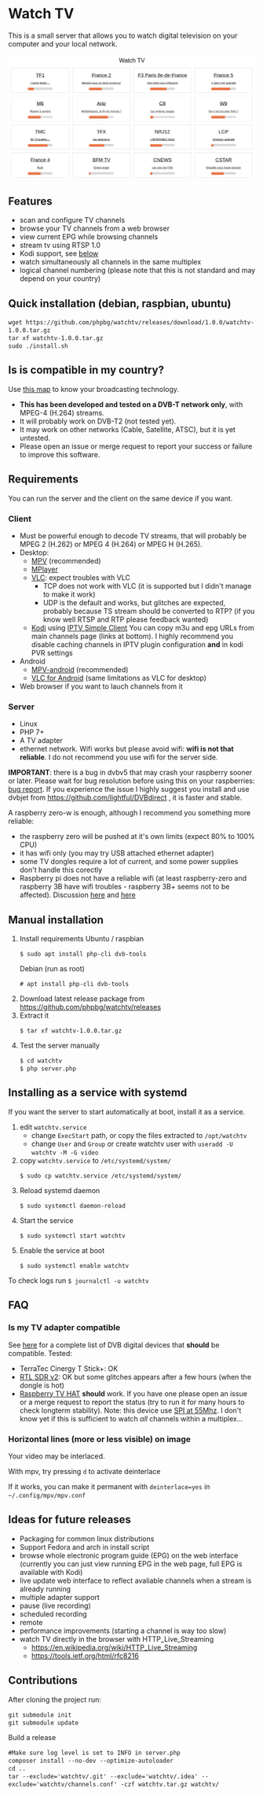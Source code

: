 # Watch TV
This is a small server that allows you to watch digital television on your computer and your local network.

![](screenshot.png)

## Features
* scan and configure TV channels
* browse your TV channels from a web browser
* view current EPG while browsing channels
* stream tv using RTSP 1.0
* Kodi support, see [below](#kodi)
* watch simultaneously all channels in the same multiplex
* logical channel numbering (please note that this is not standard and may depend on your country)

## Quick installation (debian, raspbian, ubuntu)
```shell
wget https://github.com/phpbg/watchtv/releases/download/1.0.0/watchtv-1.0.0.tar.gz
tar xf watchtv-1.0.0.tar.gz
sudo ./install.sh
```

## Is is compatible in my country?
Use [this map](https://fr.wikipedia.org/wiki/DVB-T#/media/File:Digital_terrestrial_television_standards.svg) to know your broadcasting technology.
* **This has been developed and tested on a DVB-T network only**, with MPEG-4 (H.264) streams.
* It will probably work on DVB-T2 (not tested yet).
* It may work on other networks (Cable, Satellite, ATSC), but it is yet untested.
* Please open an issue or merge request to report your success or failure to improve this software. 

## Requirements
You can run the server and the client on the same device if you want.

### Client
* Must be powerful enough to decode TV streams, that will probably be MPEG 2 (H.262) or MPEG 4 (H.264) or MPEG H (H.265).
* Desktop:
  * [MPV](https://mpv.io/) (recommended)
  * [MPlayer](http://www.mplayerhq.hu)
  * [VLC](https://www.videolan.org/vlc): expect troubles with VLC
    * TCP does not work with VLC (it is supported but I didn't manage to make it work)
    * UDP is the default and works, but glitches are expected, probably because TS stream should be converted to RTP? (if you know well RTSP and RTP please feedback wanted)
  * <a name="kodi"></a>[Kodi](https://kodi.tv/) using [IPTV Simple Client](https://kodi.wiki/view/Add-on:IPTV_Simple_Client) You can copy m3u and epg URLs from main channels page (links at bottom). I highly recommend you disable caching channels in IPTV plugin configuration **and** in kodi PVR settings 
* Android
  * [MPV-android](https://play.google.com/store/apps/details?id=is.xyz.mpv) (recommended)
  * [VLC for Android](https://play.google.com/store/apps/details?id=org.videolan.vlc) (same limitations as VLC for desktop)
* Web browser if you want to lauch channels from it

### Server
* Linux
* PHP 7+
* A TV adapter
* ethernet network. Wifi works but please avoid wifi: **wifi is not that reliable**. I do not recommend you use wifi for the server side.

**IMPORTANT**: there is a bug in dvbv5 that may crash your raspberry sooner or later. Please wait for bug resolution before using this on your raspberries: [bug report](https://bugs.launchpad.net/raspbian/+bug/1819650). If you experience the issue I highly suggest you install and use dvbjet from https://github.com/lightful/DVBdirect , it is faster and stable. 

A raspberry zero-w is enough, although I recommend you something more reliable:
* the raspberry zero will be pushed at it's own limits (expect 80% to 100% CPU)
* it has wifi only (you may try USB attached ethernet adapter)
* some TV dongles require a lot of current, and some power supplies don't handle this corectly
* Raspberry pi does not have a reliable wifi (at least raspberry-zero and raspberry 3B have wifi troubles - raspberry 3B+ seems not to be affected). Discussion [here](https://www.raspberrypi.org/forums/viewtopic.php?f=28&t=188891&sid=afdef6524bddc08ec983fe57bb3a797c) and [here](https://www.raspberrypi.org/forums/viewtopic.php?f=36&t=234058)

## Manual installation

1. Install requirements
    Ubuntu / raspbian
    ```shell
    $ sudo apt install php-cli dvb-tools
    ```
    Debian (run as root)
    ```shell
    # apt install php-cli dvb-tools
    ```
2. Download latest release package from https://github.com/phpbg/watchtv/releases
3. Extract it
    ```shell
    $ tar xf watchtv-1.0.0.tar.gz
    ```
3. Test the server manually
    ```shell
    $ cd watchtv
    $ php server.php
    ```

## Installing as a service with systemd
If you want the server to start automatically at boot, install it as a service.
1. edit `watchtv.service`
    * change `ExecStart` path, or copy the files extracted to `/opt/watchtv`
    * change `User` and `Group` or create watchtv user with `useradd -U watchtv -M -G video`
2. copy `watchtv.service` to `/etc/systemd/system/`
    ```shell
    $ sudo cp watchtv.service /etc/systemd/system/
    ```
3. Reload systemd daemon
    ```shell
    $ sudo systemctl daemon-reload
    ```
4. Start the service
    ```shell
    $ sudo systemctl start watchtv
    ```
5. Enable the service at boot
    ```shell
    $ sudo systemctl enable watchtv
    ```
To check logs run `$ journalctl -u watchtv`
   
## FAQ
### Is my TV adapter compatible
See [here](https://www.linuxtv.org/wiki/index.php/Hardware_device_information) for a complete list of DVB digital devices that **should** be compatible.
Tested:
  * TerraTec Cinergy T Stick+: OK
  * [RTL SDR v2](https://www.rtl-sdr.com/): OK but some glitches appears after a few hours (when the dongle is hot)
  * [Raspberry TV HAT](https://www.raspberrypi.org/blog/raspberry-pi-tv-hat/) **should** work. If you have one please open an issue or a merge request to report the status (try to run it for many hours to check longterm stability). Note: this device use [SPI at 55Mhz](https://patchwork.kernel.org/patch/10003465/#21035387). I don't know yet if this is sufficient to watch *all* channels within a multiplex...
  
### Horizontal lines (more or less visible) on image
Your video may be interlaced.

With mpv, try pressing `d` to activate deinterlace

If it works, you can make it permanent with `deinterlace=yes` in `~/.config/mpv/mpv.conf`

## Ideas for future releases
* Packaging for common linux distributions
* Support Fedora and arch in install script
* browse whole electronic program guide (EPG) on the web interface (currently you can just view running EPG in the web page, full EPG is available with Kodi)
* live update web interface to reflect avaliable channels when a stream is already running
* multiple adapter support
* pause (live recording)
* scheduled recording
* remote
* performance improvements (starting a channel is way too slow)
* watch TV directly in the browser with HTTP_Live_Streaming
  * https://en.wikipedia.org/wiki/HTTP_Live_Streaming
  * https://tools.ietf.org/html/rfc8216

## Contributions
After cloning the project run:

    git submodule init
    git submodule update

Build a release

    #Make sure log level is set to INFO in server.php
    composer install --no-dev --optimize-autoloader
    cd ..
    tar --exclude='watchtv/.git' --exclude='watchtv/.idea' --exclude='watchtv/channels.conf' -czf watchtv.tar.gz watchtv/